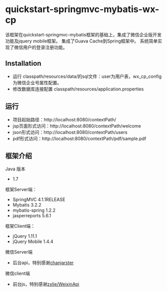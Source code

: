quickstart-springmvc-mybatis-wx-cp
============

该框架在quickstart-springmvc-mybatis框架的基础上，集成了微信企业版开发功能及jquery mobile框架。
集成了Guava Cache到Spring框架中。
系统简单实现了微信用户的登录注册功能。

## Installation ##
- 运行 classpath/resources/data/的sql文件：user为用户表，wx_cp_config为微信企业号属性配置。
- 修改数据库连接配置 classpath/resources/application.properties

## 运行 ##

- 项目起始路径：http://localhost:8080/contextPath/
- jsp页面形式访问：http://localhost:8080/contextPath/welcome
- json形式访问：http://localhost:8080/contextPath/users
- pdf形式访问：http://localhost:8080/contextPath/pdf/sample.pdf

## 框架介绍 ##

Java 版本

- 1.7

框架Server端：

- SpringMVC 4.1.1RELEASE
- Mybatis 3.2.2
- mybatis-spring 1.2.2
- jasperreports 5.6.1

框架Client端：

- jQuery 1.11.1
- jQuery Mobile 1.4.4

微信Server端

- 后台api，特别感谢[chanjarster](https://github.com/chanjarster/weixin-java-tools)

微信client端

- 前台js，特别感谢[zxlie/WeixinApi](https://github.com/zxlie/WeixinApi)